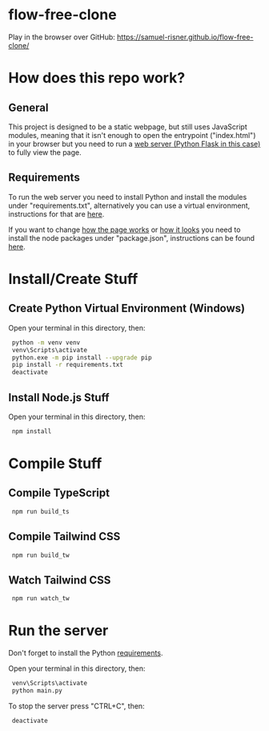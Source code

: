 # flow-free-clone

 Play in the browser over GitHub: https://samuel-risner.github.io/flow-free-clone/

# How does this repo work?

 ## General
  This project is designed to be a static webpage, but still uses JavaScript modules, meaning that it isn't enough to open the entrypoint ("index.html") in your browser but you need to run a [web server (Python Flask in this case)](#run-the-server) to fully view the page.
 
 ## Requirements
  To run the web server you need to install Python and install the modules under "requirements.txt", alternatively you can use a virtual environment, instructions for that are [here](#create-python-virtual-environment-windows).
  
  If you want to change [how the page works](#compile-typescript) or [how it looks](#compile-tailwind-css) you need to install the node packages under "package.json", instructions can be found [here](#install-nodejs-stuff).

# Install/Create Stuff

 ## Create Python Virtual Environment (Windows)
  Open your terminal in this directory, then:

  ```sh
   python -m venv venv
   venv\Scripts\activate
   python.exe -m pip install --upgrade pip
   pip install -r requirements.txt
   deactivate
  ```

 ## Install Node.js Stuff
  Open your terminal in this directory, then:

  ```sh
   npm install
  ```

# Compile Stuff

 ## Compile TypeScript 
  ```sh
   npm run build_ts
  ``` 

 ## Compile Tailwind CSS
  ```sh
   npm run build_tw
  ```

 ## Watch Tailwind CSS
 ```sh
  npm run watch_tw
 ```

# Run the server
 Don't forget to install the Python [requirements](#create-python-virtual-environment-windows).

 Open your terminal in this directory, then:

 ```sh 
  venv\Scripts\activate
  python main.py
 ```

 To stop the server press "CTRL+C", then:
  
  ```sh
   deactivate
  ```
